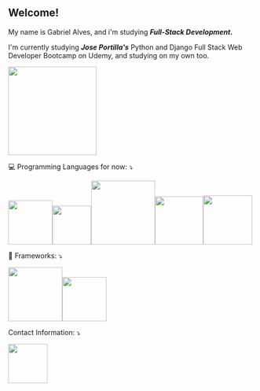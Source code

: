 
## Welcome!
<html>
  <head>
  </head>
  <body>
    <div style="display: block">
      <p>My name is Gabriel Alves, and i'm studying <b><i>Full-Stack Development.</i></b></p>
      <p align="left">I'm currently studying <b><i>Jose Portilla's</b></i> Python and Django Full Stack Web Developer Bootcamp on Udemy, and studying on my own too.</p>
      <a href="https://github.com/4lvesgabriel">
      <img height="180em" src="https://github-readme-stats.vercel.app/api?username=4lvesgabriel&show_icons=true&theme=blue-green&include_all_commits=true&count_private=true"/>
      </a>
    </div>
    <div align="justify" style="display: inline_block">
      <p>💻 Programming Languages for now: ⤵️</p>
      <img width="90em" src="https://img.shields.io/badge/HTML5-E34F26?style=for-the-badge&logo=html5&logoColor=white"/><img width="79.3em" src="https://img.shields.io/badge/CSS3-1572B6?style=for-the-badge&logo=css3&logoColor=white"/><img width="130em" src="https://img.shields.io/badge/JavaScript-323330?style=for-the-badge&logo=javascript&logoColor=F7DF1E"/><img width="98em" src="https://img.shields.io/badge/jQuery-0769AD?style=for-the-badge&logo=jquery&logoColor=white"/><img width="99.4em" src="https://img.shields.io/badge/Python-FFD43B?style=for-the-badge&logo=python&logoColor=blue"/>
      <p>💾 Frameworks: ⤵️</p>
      <img width="110em" src="https://img.shields.io/badge/Bootstrap-563D7C?style=for-the-badge&logo=bootstrap&logoColor=white"/><img width="90em" src="https://img.shields.io/badge/Django-092E20?style=for-the-badge&logo=django&logoColor=green"/>
      <p>Contact Information: ⤵️</p>
      <a href="mailto:g.alvesgabriel27@gmail.com">
      <img width="80em" src="https://img.shields.io/badge/Gmail-D14836?style=for-the-badge&logo=gmail&logoColor=white"/>
      </a>
    </div>
  </body>
</html>
